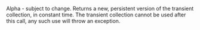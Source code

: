   Alpha - subject to change.
  Returns a new, persistent version of the transient collection, in
  constant time. The transient collection cannot be used after this
  call, any such use will throw an exception.